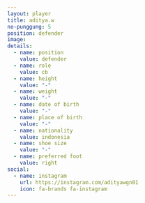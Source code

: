 ```yaml
---
layout: player
title: aditya.w
no-punggung: 5
position: defender
image:
details:
  - name: position
    value: defender
  - name: role
    value: cb
  - name: height
    value: "-"
  - name: weight
    value: "-"
  - name: date of birth
    value: "-"
  - name: place of birth
    value: "-"
  - name: nationality
    value: indonesia
  - name: shoe size
    value: "-"
  - name: preferred foot
    value: right
social:
  - name: instagram
    url: https://instagram.com/adityawgn01
    icon: fa-brands fa-instagram
---
```

